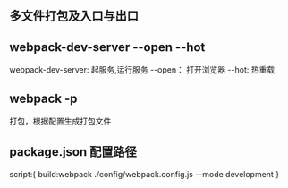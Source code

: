 ## 多文件打包及入口与出口

## webpack-dev-server  --open --hot
webpack-dev-server: 起服务,运行服务
--open： 打开浏览器
--hot: 热重载

## webpack -p
打包，根据配置生成打包文件

## package.json 配置路径
script:{
    build:webpack ./config/webpack.config.js --mode development
}
